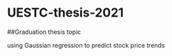 # UESTC-thesis-2021

##Graduation thesis topic 


using Gaussian regression to predict stock price trends
